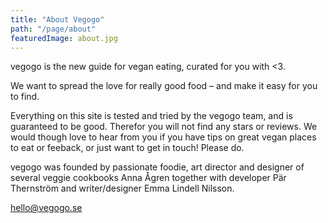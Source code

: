 ```yaml
---
title: "About Vegogo"
path: "/page/about"
featuredImage: about.jpg
---
```


vegogo is the new guide for vegan eating, curated for you with &lt;3.

We want to spread the love for really good food – and make it easy for
you to find.

Everything on this site is tested and tried by the vegogo team, and is
guaranteed to be good. Therefor you will not find any stars or
reviews. We would though love to hear from you if you have tips on
great vegan places to eat or feeback, or just want to get in touch!
Please do.

vegogo was founded by passionate foodie, art director and designer of
several veggie cookbooks Anna Ågren together with developer Pär
Thernström and writer/designer Emma Lindell Nilsson.

<a href="mailto:hello@vegogo.se">hello@vegogo.se</a>
